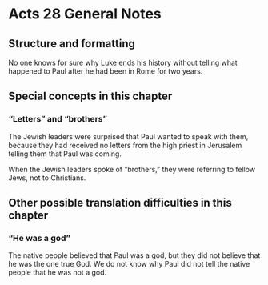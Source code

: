 # Acts 28 General Notes
## Structure and formatting

No one knows for sure why Luke ends his history without telling what happened to Paul after he had been in Rome for two years.

## Special concepts in this chapter

### “Letters” and “brothers”

The Jewish leaders were surprised that Paul wanted to speak with them, because they had received no letters from the high priest in Jerusalem telling them that Paul was coming.

When the Jewish leaders spoke of “brothers,” they were referring to fellow Jews, not to Christians.

## Other possible translation difficulties in this chapter

### “He was a god”

The native people believed that Paul was a god, but they did not believe that he was the one true God. We do not know why Paul did not tell the native people that he was not a god.